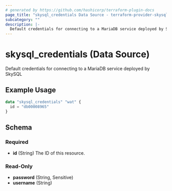 ```yaml
---
# generated by https://github.com/hashicorp/terraform-plugin-docs
page_title: "skysql_credentials Data Source - terraform-provider-skysql"
subcategory: ""
description: |-
  Default credentials for connecting to a MariaDB service deployed by SkySQL
---
```


# skysql_credentials (Data Source)

Default credentials for connecting to a MariaDB service deployed by SkySQL

## Example Usage

```terraform
data "skysql_credentials" "wat" {
  id = "db00008965"
}
```

<!-- schema generated by tfplugindocs -->
## Schema

### Required

- **id** (String) The ID of this resource.

### Read-Only

- **password** (String, Sensitive)
- **username** (String)


